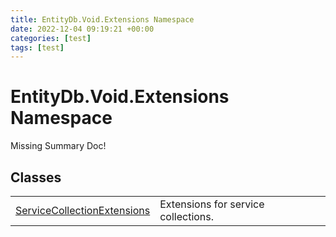 ```yaml
---
title: EntityDb.Void.Extensions Namespace
date: 2022-12-04 09:19:21 +00:00
categories: [test]
tags: [test]
---
```


# EntityDb.Void.Extensions Namespace
Missing Summary Doc!
## Classes
<table><tr><td><a href='#/posts/dotnet-entitydb-void-extensions-servicecollectionextensions'>ServiceCollectionExtensions</a></td><td>
Extensions for service collections.
</td></tr></table>
